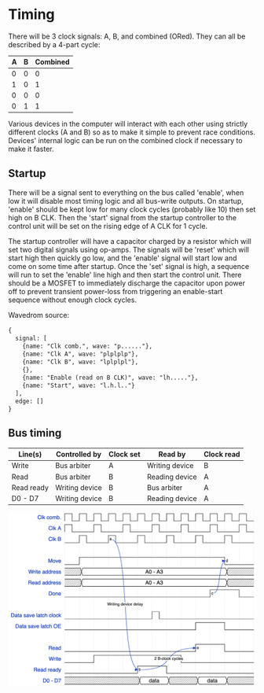 # Timing

There will be 3 clock signals: A, B, and combined (ORed). They can all be described by a 4-part cycle:

| A | B | Combined |
| - | - | - |
| 0 | 0 | 0 |
| 1 | 0 | 1 |
| 0 | 0 | 0 |
| 0 | 1 | 1 |

Various devices in the computer will interact with each other using strictly different clocks (A and B) so as to make it simple to prevent race conditions. Devices' internal logic can be run on the combined clock if necessary to make it faster.

## Startup

There will be a signal sent to everything on the bus called 'enable', when low it will disable most timing logic and all bus-write outputs. On startup, 'enable' should be kept low for many clock cycles (probably like 10) then set high on B CLK. Then the 'start' signal from the startup controller to the control unit will be set on the rising edge of A CLK for 1 cycle.

The startup controller will have a capacitor charged by a resistor which will set two digital signals using op-amps. The signals will be 'reset' which will start high then quickly go low, and the 'enable' signal will start low and come on some time after startup. Once the 'set' signal is high, a sequence will run to set the 'enable' line high and then start the control unit. There should be a MOSFET to immediately discharge the capacitor upon power off to prevent transient power-loss from triggering an enable-start sequence without enough clock cycles.

Wavedrom source:
```
{
  signal: [
    {name: "Clk comb.", wave: "p......"},
    {name: "Clk A", wave: "plplplp"},
    {name: "Clk B", wave: "lplplpl"},
    {},
    {name: "Enable (read on B CLK)", wave: "lh....."},
    {name: "Start", wave: "l.h.l.."}
  ],
  edge: []
}
```

## Bus timing

| Line(s) | Controlled by | Clock set | Read by | Clock read |
| - | - | - | - | - |
| Write | Bus arbiter | A | Writing device | B |
| Read | Bus arbiter | B | Reading device | A |
| Read ready | Writing device | B | Bus arbiter | A |
| D0 - D7 | Writing device | B | Reading device | A |

<img src="images/bus_timing.png"></img>